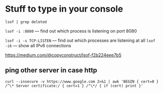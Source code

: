 # Stuff to type in your console

```
lsof | grep deleted
```

`lsof -i :8080` — find out which process is listening on port 8080

`lsof -i -s TCP:LISTEN` — find out which processes are listening at all
`lsof -i6` — show all IPv6 connections

https://medium.com/@copyconstruct/lsof-f2b224eee7b5


## ping other server in case http

```
curl --insecure -v https://www.google.com 2>&1 | awk 'BEGIN { cert=0 } /^\* Server certificate:/ { cert=1 } /^\*/ { if (cert) print }'
```
